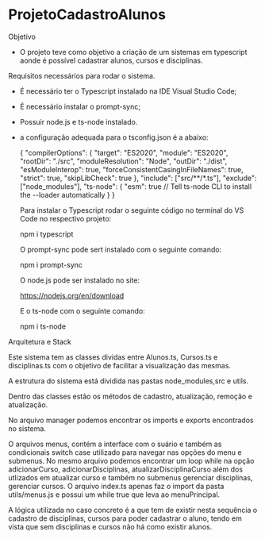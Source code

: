 # ProjetoCadastroAlunos

Objetivo

- O projeto teve como objetivo a criação de um sistemas em typescript aonde é possível cadastrar alunos, cursos e disciplinas.

Requisitos necessários para rodar o sistema.

- É necessário ter o Typescript instalado na IDE Visual Studio Code;
- É necessário instalar o prompt-sync;
- Possuir node.js e ts-node instalado.
- a configuração adequada para o tsconfig.json é a abaixo:

  {
  "compilerOptions": {
    "target": "ES2020",
    "module": "ES2020",
    "rootDir": "./src",
    "moduleResolution": "Node",
    "outDir": "./dist",
    "esModuleInterop": true,
    "forceConsistentCasingInFileNames": true,
    "strict": true,
    "skipLibCheck": true
  },
  "include": ["src/**/*.ts"],
  "exclude": ["node_modules"],
  "ts-node": {
    "esm": true // Tell ts-node CLI to install the --loader automatically
  }
}

  Para instalar o Typescript rodar o seguinte código no terminal do VS Code no respectivo projeto:

  npm i typescript

  O prompt-sync pode sert instalado com o seguinte comando:

  npm i prompt-sync

  O node.js pode ser instalado no site:

  https://nodejs.org/en/download

  E o ts-node com o seguinte comando:

  npm i ts-node

Arquitetura e Stack

Este sistema tem as classes dividas entre Alunos.ts, Cursos.ts e disciplinas.ts com o objetivo de facilitar a visualização das mesmas.

A estrutura do sistema está dividida nas pastas node_modules,src e utils.

Dentro das classes estão os métodos de cadastro, atualização, remoção e atualização.

No arquivo manager podemos encontrar os imports e exports encontrados no sistema.

O arquivos menus, contém a interface com o suário e também as condicionais switch case utilizado para navegar nas opções do menu e submenus. No mesmo arquivo podemos encontrar um loop while na opção adicionarCurso, adicionarDisciplinas, atualizarDisciplinaCurso além dos utlizados em atualizar curso e também no submenus gerenciar disciplinas, gerenciar cursos. O arquivo index.ts apenas faz o import da pasta utils/menus.js e possui um while true que leva ao menuPrincipal.

A lógica utilizada no caso concreto é a que tem de existir nesta sequência o cadastro de disciplinas, cursos para poder cadastrar o aluno, tendo em vista que sem disciplinas e cursos não há como existir alunos.



